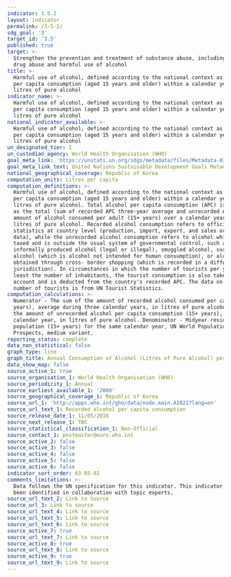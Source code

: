 ```yaml
---
indicator: 3.5.2
layout: indicator
permalink: /3-5-2/
sdg_goal: '3'
target_id: '3.5'
published: true
target: >-
  Strengthen the prevention and treatment of substance abuse, including narcotic
  drug abuse and harmful use of alcohol
title: >-
  Harmful use of alcohol, defined according to the national context as alcohol
  per capita consumption (aged 15 years and older) within a calendar year in
  litres of pure alcohol
indicator_name: >-
  Harmful use of alcohol, defined according to the national context as alcohol
  per capita consumption (aged 15 years and older) within a calendar year in
  litres of pure alcohol
national_indicator_available: >-
  Harmful use of alcohol, defined according to the national context as alcohol
  per capita consumption (aged 15 years and older) within a calendar year in
  litres of pure alcohol
un_designated_tier: I
un_custodian_agency: World Health Organisation (WHO)
goal_meta_link: 'https://unstats.un.org/sdgs/metadata/files/Metadata-03-05-02.pdf'
goal_meta_link_text: United Nations Sustainable Development Goals Metadata (PDF 214 KB)
national_geographical_coverage: Republic of Korea
computation_units: Litres per capita
computation_definitions: >-
  Harmful use of alcohol, defined according to the national context as alcohol
  per capita consumption (aged 15 years and older) within a calendar year in
  litres of pure alcohol. Total alcohol per capita consumption (APC) is defined
  as the total (sum of recorded APC three-year average and unrecorded APC)
  amount of alcohol consumed per adult (15+ years) over a calendar year, in
  litres of pure alcohol. Recorded alcohol consumption refers to official
  statistics at country level (production, import, export, and sales or taxation
  data), while the unrecorded alcohol consumption refers to alcohol which is not
  taxed and is outside the usual system of governmental control, such as home or
  informally produced alcohol (legal or illegal), smuggled alcohol, surrogate
  alcohol (which is alcohol not intended for human consumption), or alcohol
  obtained through cross- border shopping (which is recorded in a different
  jurisdiction). In circumstances in which the number of tourists per year is at
  least the number of inhabitants, the tourist consumption is also taken into
  account and is deducted from the country's recorded APC. The data on the
  number of tourists is from UN Tourist Statistics.
computation_calculations: >-
  Numerator - The sum of the amount of recorded alcohol consumed per capita (15+
  years), average during three calendar years, in litres of pure alcohol, and
  the amount of unrecorded alcohol per capita consumption (15+ years), during a
  calendar year, in litres of pure alcohol. Denominator - Midyear resident
  population (15+ years) for the same calendar year, UN World Population
  Prospects, medium variant.
reporting_status: complete
data_non_statistical: false
graph_type: line
graph_title: Annual Consumption of Alcohol (Litres of Pure Alcohol) per Capita
data_show_map: false
source_active_1: true
source_organisation_1: World Health Organisation (WHO)
source_periodicity_1: Annual
source_earliest_available_1: '2000'
source_geographical_coverage_1: Republic of Korea
source_url_1: 'http://apps.who.int/gho/data/node.main.A1022?lang=en'
source_url_text_1: Recorded alcohol per capita consumption
source_release_date_1: 11/05/2018
source_next_release_1: TBC
source_statistical_classification_1: Non-Official
source_contact_1: postmaster@euro.who.int
source_active_2: false
source_active_3: false
source_active_4: false
source_active_5: false
source_active_6: false
indicator_sort_order: 03-05-02
comments_limitations: >-
  Data follows the UN specification for this indicator. This indicator has not
  been identified in collaboration with topic experts.
source_url_text_2: Link to Source
source_url_3: Link to source
source_url_text_4: Link to source
source_url_text_5: Link to source
source_url_text_6: Link to source
source_active_7: true
source_url_text_7: Link to source
source_active_8: true
source_url_text_8: Link to source
source_active_9: true
source_url_text_9: Link to source
---
```

